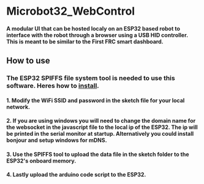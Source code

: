 # Microbot32_WebControl
#### A modular UI that can be hosted localy on an ESP32 based robot to interface with the robot through a browser using a USB HID controller. This is meant to be similar to the First FRC smart dashboard. 

## How to use
### The ESP32 SPIFFS file system tool is needed to use this software. Heres how to [install](https://randomnerdtutorials.com/install-esp32-filesystem-uploader-arduino-ide/).
#### 1. Modify the WiFi SSID and password in the sketch file for your local network.
#### 2. If you are using windows you will need to change the domain name for the websocket in the javascript file to the local ip of the ESP32. The ip will be printed in the serial monitor at startup. Alternatively you could install bonjour and setup windows for mDNS.
#### 3. Use the SPIFFS tool to upload the data file in the sketch folder to the ESP32's onboard memory.
#### 4. Lastly upload the arduino code script to the ESP32.

